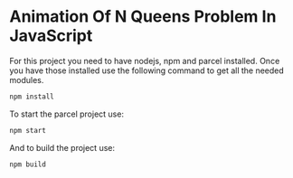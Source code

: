 # Animation Of N Queens Problem In JavaScript

For this project you need to have nodejs, npm and parcel installed.
Once you have those installed use the following command to get all the needed modules.

```cmd
npm install
```

To start the parcel project use:

```cmd
npm start
```

And to build the project use:

```cmd
npm build
```